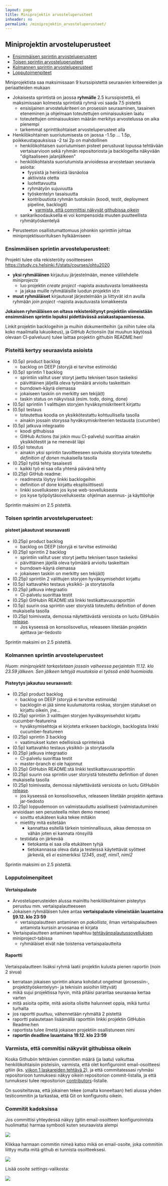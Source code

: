 ```yaml
---
layout: page
title: Miniprojektin arvosteluperusteet
inheader: no
permalink: /miniprojektin_arvosteluperusteet/
---
```


## Miniprojektin arvosteluperusteet

* [Ensimmäisen sprintin arvosteluperusteet](/miniprojektin_arvosteluperusteet#ensimmäisen-sprintin-arvosteluperusteet)
* [Toisen sprintin arvosteluperusteet](/miniprojektin_arvosteluperusteet#toisen-sprintin-arvosteluperusteet)
* [Kolmannen sprintin arvosteluperusteet](/miniprojektin_arvosteluperusteet#kolmannen-sprintin-arvosteluperusteet)
* [Lopputoimenpiteet](/miniprojektin_arvosteluperusteet#lopputoimenpiteet)

Miniprojektista saa maksimissaan 9 kurssipistettä seuraavien kriteereiden ja periaatteiden mukaan

* Jokaisesta sprintistä on jaossa **ryhmälle** 2.5 kurssipistettä, eli maksimissaan kolmesta sprintistä ryhmä voi saada 7.5 pistettä
  * ensisijainen arvostelukriteeri on prosessin seuraaminen, tasainen eteneminen ja ohjelmaan toteutettujen ominaisuuksien laatu
  * toteutettujen ominaisuuksien määrän merkitys arvostelussa on aika pienempi
  * tarkemmat sprinttikohtaiset arvosteluperusteet alla
* Henkilökohtainen suoriutumisesta on jaossa -1.5p ... 1.5p, poikkeustapauksissa -2 tai 2p on mahdollinen
  - henkilökohtaisen suoriutumisen pisteet perustuvat lopussa tehtävään vertaisarvioon sekä ryhmän repositoriosta ja backlogeilta näkyvään "digitaaliseen jalanjälkeen"
  - henkilökohtaista suoriutumista arvioidessa arvostetaan seuraavia asioita:
    - fyysistä ja henkistä läsnäoloa
    - aktiivista otetta
    - luotettavuutta
    - ryhmätyön sujuvuutta
    - työskentelyn tasaisuutta
    - kontribuutiota ryhmän tuotoksiin (koodi, testit, deployment pipeline, backlogit)
      - [varmista, että committisi näkyvät githubissa oikein](/miniprojektin_arvosteluperusteet#varmista-että-commitisi-näkyvät-githubissa-oikein)
  - sankarikoodauksella ei voi kompensoida muuten puutteellista ryhmätyöskentelyä
- Perusteeton osallistumattomuus johonkin sprinttiin johtaa miniprojektisuorituksen hylkäämiseen

### Ensimmäisen sprintin arvosteluperusteet:

Projekti tulee olla rekisteröity osoitteeseen <https://study.cs.helsinki.fi/stats/courses/ohtu2020>
* **yksi ryhmäläinen** kirjautuu järjestelmään, menee välilehdelle _miniprojects_
  * luo projektin _create project_ -napista avautuvasta lomakkeesta
  * ja jakaa muille ryhmäläisille luodun projektin id:n
* **muut ryhmäläiset** kirjautuvat järjestelmään ja liittyvät id:n avulla ryhmään _join project_ -napista avautuvasta lomakkeesta

**Jokaisen ryhmäläisen on oltava rekisteröitynyt projektiin viimeistään ensimmäisen sprintin lopuksi pidettävässä asiakastapaamisessa.** 

Linkit projektin backlogeihin ja muihin dokumentteihin (ja niihin tulee olla koko maailmalla lukuoikeus), ja GitHub Actionsiin (tai muuhun käytössä olevaan CI-palveluun) tulee laittaa projektin githubin README:hen!

### Pisteitä kertyy seuraavista asioista

* (0.5p) product backlog 
  * backlog on DEEP (storyjä ei tarvitse estimoida)
* (0.5p) sprintin 1 backlog
  * sprintiin valitut user storyt jaettu teknisen tason taskeiksi
  * päivittäinen jäljellä oleva työmäärä arvioitu taskeittain
  * burndown-käyrä olemassa
  * jokaiseen taskiin on merkitty sen tekijä(t)
  * taskin status on näkyvissä (esim. todo, doing, done)
* (0.5p) sprintiin 1 valittujen storyjen hyväksymiskriteerit kirjattu
* (0.5p) testaus
  * toteutettua koodia on yksikkötestattu kohtuullisella tasolla
  * ainakin jossain storyssa hyväksymiskriteerien testausta (cucumber)	
* (0.5p) jatkuva integraatio
  * koodi githubissa
  * GitHub Actions (tai jokin muu CI-palvelu) suorittaa ainakin yksikkötestit ja ne menevät läpi
* (0.5p) toteutus
  * ainakin _yksi_ sprintin tavoitteeseen sovituista storyista toteutettu _definition of donen_ mukaisella tasolla
* (0.25p) työtä tehty tasaisesti
  * kaikki työ ei saa olla yhtenä päivänä tehty
* (0.25p) GitHub readme:
  * readmesta löytyy linkki backlogeihin
  * definition of done kirjattu eksplisiittisesti 
  * linkki sovellukseen jos kyse web-sovelluksesta
  * jos kyse työpöytäsovelluksesta: ohjelman asennus- ja käyttöohje

Sprintin maksimi on 2.5 pistettä.

### Toisen sprintin arvosteluperusteet:

#### pisteet jakautuvat seuraavasti

* (0.25p) product backlog 
  * backlog on DEEP (storyjä ei tarvitse estimoida)
* (0.25p) sprintin 2 backlog
  * sprintiin valitut user storyt jaettu teknisen tason taskeiksi
  * päivittäinen jäjellä oleva työmäärä arvioitu taskeittain
  * burndown-käyrä olemassa
  * jokaiseen taskiin on merkitty sen tekijä(t)
* (0.25p) sprintiin 2 valittujen storyjen hyväksymisehdot kirjattu
* (0.5p) kattavahko testaus yksikkö- ja storytasolla
* (0.25p) jatkuva integraatio
  * CI-palvelu suorittaa testit
* (0.25p) GitHubin README:stä linkki testikattavuusraporttiin
* (0.5p) suurin osa sprintin user storyistä toteutettu definition of donen mukaisella tasolla
* (0.25p) toimivasta, demossa näytettävästä versiosta  on luotu GitHubiin [release](https://help.github.com/articles/creating-releases/). 
  * Jos kyseessä on konsolisovellus, releaseen liitetään projektin ajettava jar-tiedosto

Sprintin maksimi on 2.5 pistettä.

### Kolmannen sprintin arvosteluperusteet

_Huom: miniprojektit tarkastetaan jossain vaiheessa perjaintain 11.12. klo 23.59 jälkeen. Sen jälkeen tehtyjä muutoksia ei työssä enää huomioida._ 

#### Pisteytys jakautuu seuraavasti:

* (0.25p) product backlog 
  * backlog on DEEP (storyjä ei tarvitse estimoida)
  * backlogiin ei jää sinne kuulumatonta roskaa, storyjen statukset on kirjattu oikein, jne...
* (0.25p) sprintiin 3 valittujen storyjen hyväksymisehdot kirjattu cucumber-featureina
  * hyväksymisehtoja ei kirjoteta erikseen backlogin, backlogista linkki cucumber-featureen
* (0.25p) sprintin 3 backlog
  * vaatimukset kuten edellisissä sprinteissä
* (0.5p) kattavahko testaus yksikkö- ja storytasolla
* (0.25p) jatkuva integraatio
  * CI-palvelu suorittaa testit
  * master-branch ei ole hajonnut
* (0.25p) GitHubin README:stä linkki testikattavuusraporttiin
* (0.25p) suurin osa sprintin user storyistä toteutettu definition of donen mukaisella tasolla
* (0.25p) toimivasta, demossa näytettävästä versiosta  on luotu GitHubiin [release](https://help.github.com/articles/creating-releases/).
  * jos kyseessä on konsolisovellus, releaseen liitetään projektin ajettava jar-tiedosto
* (0.25p) loppudemoon on valmistauduttu asiallisesti (valmistautuminen arvioidaan sen perusteella miten demo menee)
  * sovittu etukäteen kuka tekee mitäkin
  * mietitty mitä esitetään
    * kannattaa esitellä tärkein toiminnallisuus, aikaa demossa on vähän joten ei kannata rönsyillä
  * testidata on järkevää
    * tietokanta ei saa olla etukäteen tyhjä
    * tietokannassa oleva data ja testeissä käytettävät syötteet järkeviä, eli *ei* esimerkiksi _12345_, _asdf_, _nimi1_, _nimi2_  

Sprintin maksimi on 2.5 pistettä.

### Lopputoimenpiteet

#### Vertaispalaute

* Arvosteluperusteiden alussa mainittu henkilökohtainen pisteytys perustuu mm. vertaispalautteeseen
* Jokaisen ryhmäläisen tulee antaa **vertaispalaute viimeistään lauantaina §9.12. klo 23:59**
  * vertaispalautteen antaminen on _pakollista_, ilman vertaispalautteen antamista kurssin arvosanaa ei kirjata
* Vertaispalautteen antaminen tapahtuu [tehtävänpalautussovelluksen](https://study.cs.helsinki.fi/stats/courses/ohtu2020) miniproject-tabissa
  * ryhmäläiset eivät näe toistensa vertaispalautteita

#### Raportti

Vertaispalautteen lisäksi ryhmä laatii projektin kulusta pienen raportin (noin 2 sivua)

*  kerrataan jokaisen sprintin aikana kohdatut ongelmat (prosessiin-, projektityöskentelyyn- ja teknisiin asioihin liittyvät)
* mikä sujui projektissa hyvin, mitä pitäisi parantaa seuraavaa kertaa varten
* mitä asioita opitte, mitä asioita olisitte halunneet oppia, mikä tuntui turhalta
* jos raportti puuttuu, vähennetään ryhmältä 2 pistettä
* raportti palautetaan lisäämällä raporttiin linkki projektin GitHubin Readme:hen
* raportista tulee ilmetä jokaisen projektiin osallistuneen nimi
* **raportin deadline lauantaina 19.12. klo 23:59**

### Varmista, että commitisi näkyvät githubissa oikein

Koska Githubiin tehtävien commitien määrä (ja laatu) vaikuttaa henkilökohtaisiin pisteisiin, varmista, että olet konfiguroinit email-osoitteesi gitiin (ks. [viikon 1 laskareiden tehtävä 2](/tehtavat1/#2-githubiin-versionhallinta)), ja että commitatessasi ryhmäsi repositorioon tunnuksesi näkyy oikein repositorion commit-listalla, ja että tunnuksesi tulee repositorion [contributors](https://github.com/ohjelmistotuotanto-hy/ohjelmistotuotanto-hy.github.io/graphs/contributors)-listalle.

On suositeltavaa, että jokainen tekee (omalta koneeltaan) heti alussa yhden testicommitin ja tarkastaa, että Git on konfiguroitu oikein.

### Commitit kadoksissa

Jos committisi yhteydessä näkyy (gitin email-osoitteen konfiguroinnista huolimatta) harmaa symbooli kuten seuraavista alempi

![](https://raw.githubusercontent.com/mluukkai/ohtu2017/master/images/commit1.png)

Klikkaa harmaan commitin nimeä katso mikä on email-osoite, joka commitiin liittyy mutta mitä github ei tunnista osoitteeksesi.

![](https://raw.githubusercontent.com/mluukkai/ohtu2017/master/images/commit2.png)

Lisää osoite _settings_-valikosta:

![](https://raw.githubusercontent.com/mluukkai/ohtu2017/master/images/commit3.png)
